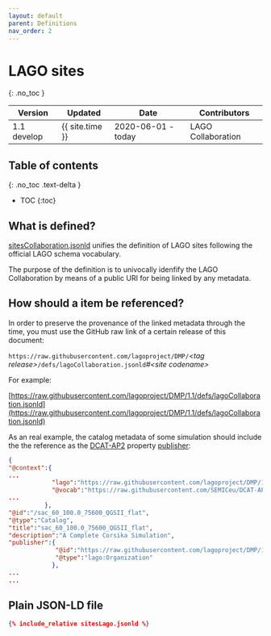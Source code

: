 ```yaml
---
layout: default
parent: Definitions
nav_order: 2
---
```


# LAGO sites 
{: .no_toc }

|Version| Updated | Date |Contributors|
|-------|---------|------|------------|
| 1.1 develop | {{ site.time }} | 2020-06-01 - today | LAGO Collaboration |


## Table of contents
{: .no_toc .text-delta }

- TOC
{:toc}

## What is defined?

[sitesCollaboration.jsonld](./sitesCollaboration.jsonld) unifies the definition of LAGO sites following the official LAGO schema vocabulary. 

The purpose of the definition is to univocally idenfify the LAGO Collaboration by means of a public URI for being linked by any metadata. 

## How should a item be referenced?

In order to preserve the provenance of the linked metadata through the time, you must use the GitHub raw link of a certain release of this document:

`https://raw.githubusercontent.com/lagoproject/DMP/`*\<tag release\>*`/defs/lagoCollaboration.jsonld`*#\<site codename\>*

For example:

[https://raw.githubusercontent.com/lagoproject/DMP/1.1/defs/lagoCollaboration.jsonld](https://raw.githubusercontent.com/lagoproject/DMP/1.1/defs/lagoCollaboration.jsonld)


As an real example, the catalog metadata of some simulation should include the the reference as the [DCAT-AP2](https://joinup.ec.europa.eu/collection/semantic-interoperability-community-semic/solution/dcat-application-profile-data-portals-europe) property [publisher](https://raw.githubusercontent.com/SEMICeu/DCAT-AP/2.0.0/releases/2.0.0/dcat-ap_2.0.0.jsonld#publisher):

```json
{
"@context":{
...
            "lago":"https://raw.githubusercontent.com/lagoproject/DMP/1.1/schema/lagoSchema.jsonld",
            "@vocab":"https://raw.githubusercontent.com/SEMICeu/DCAT-AP/2.0.0/releases/2.0.0/dcat-ap_2.0.0.jsonld",
...
          },
"@id":"/sac_60_100.0_75600_QGSII_flat",
"@type":"Catalog",
"title":"sac_60_100.0_75600_QGSII_flat",
"description":"A Complete Corsika Simulation",
"publisher":{
             "@id":"https://raw.githubusercontent.com/lagoproject/DMP/1.1/defs/lagoCollaboration.jsonld",
             "@type":"lago:Organization"
            },
...
...
```

## Plain JSON-LD file

```json
{% include_relative sitesLago.jsonld %}
```

